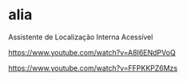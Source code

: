 # alia
Assistente de Localização Interna Acessível

https://www.youtube.com/watch?v=A8I6ENdPVoQ

https://www.youtube.com/watch?v=FFPKKPZ6Mzs

